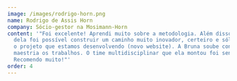 ```yaml
---
image: /images/rodrigo-horn.png
name: Rodrigo de Assis Horn
company: Sócio-gestor na Mosimann-Horn
content: '"Foi excelente! Aprendi muito sobre a metodologia. Além disso, através
  dela foi possível construir um caminho muito inovador, certeiro e sólido para
  o projeto que estamos desenvolvendo (novo website). A Bruna soube conduzir com
  maestria os trabalhos. O time multidisciplinar que ela montou foi sensacional.
  Recomendo muito!"'
order: 4
---
```

